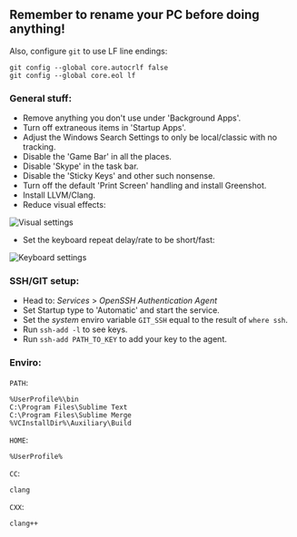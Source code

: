 ## Remember to rename your PC before doing anything!

Also, configure `git` to use LF line endings:

```
git config --global core.autocrlf false
git config --global core.eol lf
```

### General stuff:

- Remove anything you don't use under 'Background Apps'.
- Turn off extraneous items in 'Startup Apps'.
- Adjust the Windows Search Settings to only be local/classic with no tracking.
- Disable the 'Game Bar' in all the places.
- Disable 'Skype' in the task bar.
- Disable the 'Sticky Keys' and other such nonsense.
- Turn off the default 'Print Screen' handling and install Greenshot.
- Install LLVM/Clang.
- Reduce visual effects:

![Visual settings](https://gist.githubusercontent.com/ryanpcmcquen/1ccef39e0bb4c75be0d7d834b25bd6bb/raw/2021-05-30-12-55-23-Window.png)

- Set the keyboard repeat delay/rate to be short/fast:

![Keyboard settings](https://gist.githubusercontent.com/ryanpcmcquen/1ccef39e0bb4c75be0d7d834b25bd6bb/raw/Annotation%25202020-05-10%2520230623.jpg)

### SSH/GIT setup:

- Head to: _Services_ > _OpenSSH Authentication Agent_
- Set Startup type to 'Automatic' and start the service.
- Set the _system_ enviro variable `GIT_SSH` equal to
the result of `where ssh`.
- Run `ssh-add -l` to see keys.
- Run `ssh-add PATH_TO_KEY` to add your key to the agent.

### Enviro:

`PATH`:

```
%UserProfile%\bin
C:\Program Files\Sublime Text
C:\Program Files\Sublime Merge
%VCInstallDir%\Auxiliary\Build
```

`HOME`:

```
%UserProfile%
```

`CC`:

```
clang
```

`CXX`:

```
clang++
```
